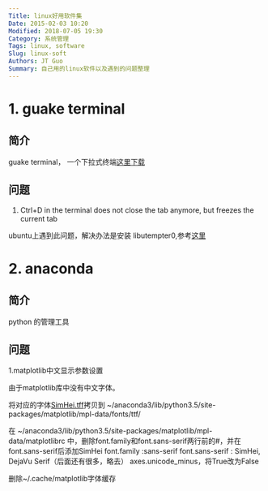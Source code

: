 ```yaml
---
Title: linux好用软件集
Date: 2015-02-03 10:20
Modified: 2018-07-05 19:30
Category: 系统管理
Tags: linux, software
Slug: linux-soft
Authors: JT Guo
Summary: 自己用的linux软件以及遇到的问题整理
---
```

# 1. guake terminal

## 简介

guake terminal， 一个下拉式终端[这里下载](https://github.com/Guake/guake)

## 问题

1. Ctrl+D in the terminal does not close the tab anymore, but freezes the current tab

ubuntu上遇到此问题，解决办法是安装 libutempter0,参考[这里](https://github.com/Guake/guake/issues/1198)

# 2. anaconda

## 简介

python 的管理工具

## 问题

1.matplotlib中文显示参数设置

由于matplotlib库中没有中文字体。

将对应的字体[SimHei.tff](https://github.com/StellarCN/scp_zh/blob/master/fonts/SimHei.ttf)拷贝到
~/anaconda3/lib/python3.5/site-packages/matplotlib/mpl-data/fonts/ttf/

在 ~/anaconda3/lib/python3.5/site-packages/matplotlib/mpl-data/matplotlibrc 中，删除font.family和font.sans-serif两行前的#，并在font.sans-serif后添加SimHei
font.family          :sans-serif
font.sans-serif     : SimHei, DejaVu Serif（后面还有很多，略去）
axes.unicode_minus，将True改为False

删除~/.cache/matplotlib字体缓存
